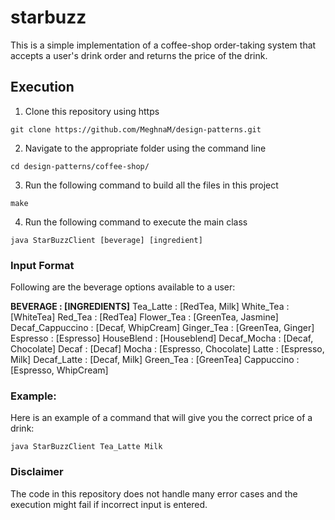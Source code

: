 # starbuzz

This is a simple implementation of a coffee-shop order-taking system that accepts a user's drink order and returns the price of the drink. 

## Execution

1. Clone this repository using https
```
git clone https://github.com/MeghnaM/design-patterns.git
```
2. Navigate to the appropriate folder using the command line
```
cd design-patterns/coffee-shop/
```
3. Run the following command to build all the files in this project
```
make
```
4. Run the following command to execute the main class
```
java StarBuzzClient [beverage] [ingredient]
```

### Input Format

Following are the beverage options available to a user:

**BEVERAGE        : [INGREDIENTS]**
Tea\_Latte        : [RedTea, Milk]
White\_Tea        : [WhiteTea]
Red\_Tea          : [RedTea]
Flower\_Tea       : [GreenTea, Jasmine]
Decaf\_Cappuccino : [Decaf, WhipCream]
Ginger\_Tea       : [GreenTea, Ginger]
Espresso          : [Espresso]
HouseBlend        : [Houseblend]
Decaf\_Mocha      : [Decaf, Chocolate]
Decaf             : [Decaf]
Mocha             : [Espresso, Chocolate]
Latte             : [Espresso, Milk]
Decaf\_Latte      : [Decaf, Milk]
Green\_Tea        : [GreenTea]
Cappuccino        : [Espresso, WhipCream]

### Example:

Here is an example of a command that will give you the correct price of a drink:
```
java StarBuzzClient Tea_Latte Milk
```

### Disclaimer

The code in this repository does not handle many error cases and the execution might fail if incorrect input is entered.
